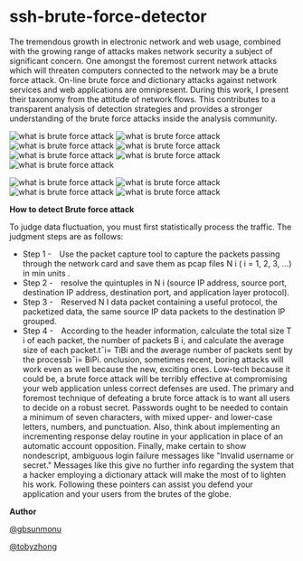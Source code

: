 # ssh-brute-force-detector

The tremendous growth in electronic network and web usage, combined with the growing range of attacks makes network security a subject of significant concern. One amongst the foremost current network attacks which will threaten computers connected to the network may be a brute force attack. On-line brute force and dictionary attacks against network services and web applications are omnipresent. During this work, I present their taxonomy from the attitude of network flows. This contributes to a transparent analysis of detection strategies and provides a stronger understanding of the brute force attacks inside the analysis community.

![what is brute force attack](presentaion/Slide03.png "what is brute force attack")
![what is brute force attack](presentaion/Slide04.png "what is brute force attack")
![what is brute force attack](applicationScreenShot/screenshot1.jpg "what is brute force attack")
![what is brute force attack](applicationScreenShot/screenshot2.jpg "what is brute force attack")
![what is brute force attack](applicationScreenShot/screenshot3.jpg "what is brute force attack")
![what is brute force attack](applicationScreenShot/screenshot4.jpg "what is brute force attack")
![what is brute force attack](applicationScreenShot/screenshot5.jpg "what is brute force attack")

![what is brute force attack](presentaion/Slide05.png "what is brute force attack")
![what is brute force attack](presentaion/Slide07.png "what is brute force attack")
![what is brute force attack](presentaion/Slide06.png "what is brute force attack")
![what is brute force attack](presentaion/Slide08.png "what is brute force attack")


**How to detect Brute force attack**

To judge data fluctuation, you must first statistically process the traffic. The judgment steps are as follows:

- Step 1 - Use the packet capture tool to capture the packets passing through the network card and save them as pcap files N i ( i = 1, 2, 3, ...) in min units .
- Step 2 - resolve the quintuples in N i (source IP address, source port, destination IP address, destination port, and application layer protocol).
- Step 3 - Reserved N I data packet containing a useful protocol, the packetized data, the same source IP data packets to the destination IP grouped.
- Step 4 - According to the header information, calculate the total size T i of each packet, the number of packets B i, and calculate the average size of each packet.t¯i= TiBi and the average number of packets sent by the processb¯i= BiPi.
onclusion, sometimes recent, boring attacks will work even as well because the new, exciting ones. Low-tech because it could be, a brute force attack will be terribly effective at compromising your web application unless correct defenses are used. The primary and foremost technique of defeating a brute force attack is to want all users to decide on a robust secret. Passwords ought to be needed to contain a minimum of seven characters, with mixed upper- and lower-case letters, numbers, and punctuation. Also, think about implementing an incrementing response delay routine in your application in place of an automatic account opposition. Finally, make certain to show nondescript, ambiguous login failure messages like &quot;Invalid username or secret.&quot; Messages like this give no further info regarding the system that a hacker employing a dictionary attack will make the most of to lighten his work. Following these pointers can assist you defend your application and your users from the brutes of the globe.

**Author**

[@gbsunmonu](https://github.com/gbsunmonu)

[@tobyzhong](https://github.com/zhongziyun1993)

